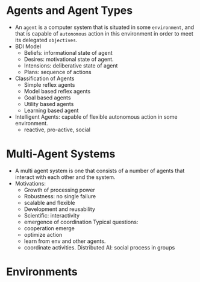# Agents and Agent Types 
- An `agent` is a computer system that is situated in some `environment`, and that is capable of `autonomous` action in this environment in order to meet its delegated `objectives`. 
- BDI Model
    - Beliefs: informational state of agent 
    - Desires: motivational state of agent. 
    - Intensions: deliberative state of agent
    - Plans: sequence of actions 
- Classification of Agents 
    - Simple reflex agents 
    - Model based reflex agents
    - Goal based agents 
    - Utility based agents 
    - Learning based agent 
- Intelligent Agents: capable of flexible autonomous action in some environment. 
    - reactive, pro-active, social 

# Multi-Agent Systems 
- A multi agent system is one that consists of a number of agents that interact with each other and the system. 
- Motivations: 
    - Growth of processing power
    - Robustness: no single failure
    - scalable and flexible
    - Development and reusability 
    - Scientific: interactivity 
    - emergence of coordination 
Typical questions: 
    - cooperation emerge
    - optimize action 
    - learn from env and other agents. 
    - coordinate activities. 
Distributed AI: social process in groups  
# Environments

